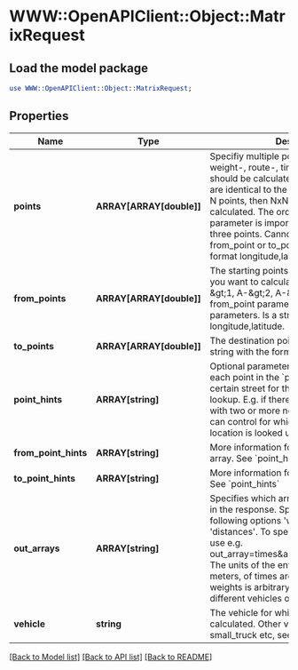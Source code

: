 # WWW::OpenAPIClient::Object::MatrixRequest

## Load the model package
```perl
use WWW::OpenAPIClient::Object::MatrixRequest;
```

## Properties
Name | Type | Description | Notes
------------ | ------------- | ------------- | -------------
**points** | **ARRAY[ARRAY[double]]** | Specifiy multiple points for which the weight-, route-, time- or distance-matrix should be calculated. In this case the starts are identical to the destinations. If there are N points, then NxN entries will be calculated. The order of the point parameter is important. Specify at least three points. Cannot be used together with from_point or to_point. Is a string with the format longitude,latitude. | [optional] 
**from_points** | **ARRAY[ARRAY[double]]** | The starting points for the routes. E.g. if you want to calculate the three routes A-&amp;gt;1, A-&amp;gt;2, A-&amp;gt;3 then you have one from_point parameter and three to_point parameters. Is a string with the format longitude,latitude. | [optional] 
**to_points** | **ARRAY[ARRAY[double]]** | The destination points for the routes. Is a string with the format longitude,latitude. | [optional] 
**point_hints** | **ARRAY[string]** | Optional parameter. Specifies a hint for each point in the &#x60;points&#x60; array to prefer a certain street for the closest location lookup. E.g. if there is an address or house with two or more neighboring streets you can control for which street the closest location is looked up. | [optional] 
**from_point_hints** | **ARRAY[string]** | More information for the &#x60;from_points&#x60; array. See &#x60;point_hints&#x60; | [optional] 
**to_point_hints** | **ARRAY[string]** | More information for the &#x60;to_points&#x60; array. See &#x60;point_hints&#x60; | [optional] 
**out_arrays** | **ARRAY[string]** | Specifies which arrays should be included in the response. Specify one or more of the following options &#39;weights&#39;, &#39;times&#39;, &#39;distances&#39;. To specify more than one array use e.g. out_array&#x3D;times&amp;amp;out_array&#x3D;distances. The units of the entries of distances are meters, of times are seconds and of weights is arbitrary and it can differ for different vehicles or versions of this API. | [optional] 
**vehicle** | **string** | The vehicle for which the route should be calculated. Other vehicles are foot, small_truck etc, see here for the details. | [optional] 

[[Back to Model list]](../README.md#documentation-for-models) [[Back to API list]](../README.md#documentation-for-api-endpoints) [[Back to README]](../README.md)


